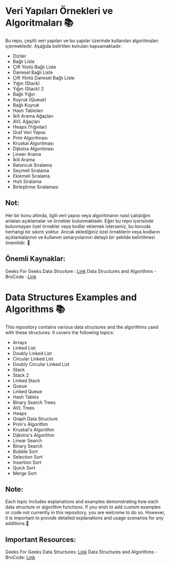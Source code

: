 # Veri Yapıları Örnekleri ve Algoritmaları 📚
Bu repo, çeşitli veri yapıları ve bu yapılar üzerinde kullanılan algoritmaları içermektedir. Aşağıda belirtilen konuları kapsamaktadır:
- Diziler
- Bağlı Liste
- Çift Yönlü Bağlı Liste
- Dairesel Bağlı Liste
- Çift Yönlü Dairesel Bağlı Liste
- Yığın (Stack)
- Yığın (Stack) 2
- Bağlı Yığın
- Kuyruk (Queue)
- Bağlı Kuyruk
- Hash Tabloları
- İkili Arama Ağaçları
- AVL Ağaçları
- Heaps (Yığınlar)
- Graf Veri Yapısı
- Prim Algoritması
- Kruskal Algoritması
- Dijkstra Algoritması
- Lineer Arama
- İkili Arama
- Baloncuk Sıralama
- Seçmeli Sıralama
- Eklemeli Sıralama
- Hızlı Sıralama
- Birleştirme Sıralaması
## Not:
Her bir konu altında, ilgili veri yapısı veya algoritmanın nasıl çalıştığını anlatan açıklamalar ve örnekler bulunmaktadır. Eğer bu repo içerisinde bulunmayan özel örnekler veya kodlar eklemek isterseniz, bu konuda herhangi bir sıkıntı yoktur. Ancak eklediğiniz özel örneklerin veya kodların açıklamalarının ve kullanım senaryolarının detaylı bir şekilde belirtilmesi önemlidir. 🚀
## Önemli Kaynaklar:
Geeks For Geeks Data Structure : [Link](https://www.geeksforgeeks.org/data-structures/)
Data Structures and Algorithms - BroCode : [Link](https://www.youtube.com/watch?v=xX5iOYCJmBI&list=PLZPZq0r_RZON1eaqfafTnEexRzuHbfZX8)

# Data Structures Examples and Algorithms 📚
This repository contains various data structures and the algorithms used with these structures. It covers the following topics:

- Arrays
- Linked List
- Doubly Linked List
- Circular Linked List
- Doubly Circular Linked List
- Stack
- Stack 2
- Linked Stack
- Queue
- Linked Queue
- Hash Tables
- Binary Search Trees
- AVL Trees
- Heaps
- Graph Data Structure
- Prim's Algorithm
- Kruskal's Algorithm
- Dijkstra's Algorithm
- Linear Search
- Binary Search
- Bubble Sort
- Selection Sort
- Insertion Sort
- Quick Sort
- Merge Sort
## Note:
Each topic includes explanations and examples demonstrating how each data structure or algorithm functions. If you wish to add custom examples or code not currently in this repository, you are welcome to do so. However, it is important to provide detailed explanations and usage scenarios for any additions.🚀

## Important Resources:
Geeks For Geeks Data Structures: [Link](https://www.geeksforgeeks.org/data-structures/)
Data Structures and Algorithms - BroCode: [Link](https://www.youtube.com/watch?v=xX5iOYCJmBI&list=PLZPZq0r_RZON1eaqfafTnEexRzuHbfZX8)
